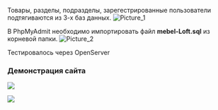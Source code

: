 Товары, разделы, подразделы, зарегестрированные пользователи подтягиваются из 3-х баз данных.
![Picture_1](https://i.ibb.co/Xby6DFH/image.png)

В PhpMyAdmit необходимо импортировать файл **mebel-Loft.sql** из корневой папки.
![Picture_2](https://i.ibb.co/HNrdJYM/php-My-Admit.png)

Тестировалось через OpenServer

### Демонстрация сайта

![](https://i.ibb.co/gw8zKwf/ezgif-com-gif-maker-1.gif)

![](https://i.ibb.co/Xt7Tbsm/ezgif-com-gif-maker.gif)
